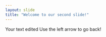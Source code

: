 ```yaml
---
layout: slide
title: "Welcome to our second slide!"
---
```

Your text
edited
Use the left arrow to go back!
